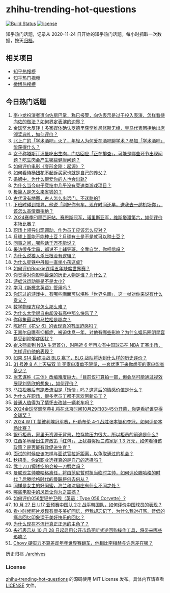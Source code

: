 # zhihu-trending-hot-questions

[![Build Status](https://github.com/justjavac/zhihu-trending-hot-questions/workflows/ci/badge.svg?branch=master)](https://github.com/justjavac/zhihu-trending-hot-questions/actions)
[![license](https://img.shields.io/github/license/justjavac/zhihu-trending-hot-questions)](https://github.com/justjavac/zhihu-trending-hot-questions/blob/master/LICENSE)

知乎热门话题，记录从 2020-11-24
日开始的知乎热门话题。每小时抓取一次数据，按天[归档](./archives)。

## 相关项目

- [知乎热搜榜](https://github.com/justjavac/zhihu-trending-top-search)
- [知乎热门视频](https://github.com/justjavac/zhihu-trending-hot-video)
- [微博热搜榜](https://github.com/justjavac/weibo-trending-hot-search)

## 今日热门话题

<!-- BEGIN -->
<!-- 最后更新时间 Tue Oct 29 2024 06:13:02 GMT+0800 (China Standard Time) -->

1. [李小龙扮演者遭向佐扇巴掌，称已报警，向佐表示是过于投入表演，怎样看待向佐的做法？如何界定表演的边界？](https://www.zhihu.com/question/2338550047)
1. [金球奖大反转！多家媒体确认罗德里获奖维尼修斯无缘，皇马代表团拒绝出席颁奖典礼，如何评价？](https://www.zhihu.com/question/2387166782)
1. [北上广的「学术酒吧」火了，年轻人为何爱在酒吧聊学术？参加「学术酒吧」能获得什么？](https://www.zhihu.com/question/666541481)
1. [女子称塔斯汀汉堡吃出生肉，门店回应「正在排查」，可能是哪些环节出现问题？吃生肉会产生哪些健康问题？](https://www.zhihu.com/question/2308615253)
1. [如何评价电影《变形金刚：起源》？](https://www.zhihu.com/question/667339584)
1. [如何看待杨妞花不起诉买家也就是自己的养父？](https://www.zhihu.com/question/828674555)
1. [婚姻中，为什么很爱你的人也会出轨?](https://www.zhihu.com/question/1065003606)
1. [为什么当今电子竞技中几乎没有竞速类游戏项目？](https://www.zhihu.com/question/271021493)
1. [极简人是怎么来省钱的？](https://www.zhihu.com/question/437238641)
1. [古代没有地图，古人怎么出远门，不迷路的?](https://www.zhihu.com/question/664740545)
1. [下班时碰到领导，他说「刚好你有车，现在时间还早，送我去一趟机场你」，该怎么高情商拒绝？](https://www.zhihu.com/question/1958734307)
1. [2024赛季F1墨西哥站，赛恩斯冠军，诺里斯亚军，维斯塔潘第六，如何评价本场比赛？](https://www.zhihu.com/question/2308093307)
1. [职场上领导出现调动，作为员工应该怎么应对？](https://www.zhihu.com/question/1108425427)
1. [月球上面能不能种土豆？月球有土是不是就可以种土豆？](https://www.zhihu.com/question/1624673540)
1. [同事之间，哪些话千万不能说？](https://www.zhihu.com/question/472183594)
1. [采访很多学霸，都说不上辅导班，全靠自学，你相信吗？](https://www.zhihu.com/question/652958729)
1. [为什么说狼人杀压根没有逻辑？](https://www.zhihu.com/question/657157009)
1. [为什么星铁中丹恒一直坐小孩这桌?](https://www.zhihu.com/question/2231044120)
1. [如何评价Rookie连续五年缺席世界赛？](https://www.zhihu.com/question/666109057)
1. [你觉得对你影响最深的历史人物是谁？为什么？](https://www.zhihu.com/question/1193001361)
1. [游蛙泳运动量是不是太小?](https://www.zhihu.com/question/459259739)
1. [学习《新概念英语》管用吗？](https://www.zhihu.com/question/321632002)
1. [你玩过的游戏中，有哪些画面可以堪称「世界名画」，这一帧对你来说有什么意义？](https://www.zhihu.com/question/2346441723)
1. [数学物理方程怎么那么难？](https://www.zhihu.com/question/312751640)
1. [为什么大学很自由却没有高中那么快乐了？](https://www.zhihu.com/question/627742880)
1. [你印象最深的马拉松是哪次？](https://www.zhihu.com/question/1052285838)
1. [陈好在《花少 6》的表现真的有压迫感吗？](https://www.zhihu.com/question/666280461)
1. [王嘉尔自曝有抑郁症，被迫休息一年，对他有哪些影响？为什么娱乐圈明星容易受到抑郁症困扰？](https://www.zhihu.com/question/1900118047)
1. [崔永熙拿到 NBA 生涯首分，时隔近 6 年再次有中国球员在 NBA 正赛出场，怎样评价他的表现？](https://www.zhihu.com/question/2311047736)
1. [如果 S14 最终决战 BLG 赢了，BLG 战队将达到什么样的历史评价？](https://www.zhihu.com/question/2283514557)
1. [31 号晚 8 点上天猫双 11 买家电凑单不限量，一套优惠下来你想买的家电能省多少？](https://www.zhihu.com/question/2269155409)
1. [张艺谋称《三体》改编难度巨大，「目前仅打算拍一部，但会尽可能通过视效展现刘慈欣的想象」，如何评价？](https://www.zhihu.com/question/1634910547)
1. [马拉松赛后有跑者流泪是「矫情」吗？这背后的情感价值是什么？](https://www.zhihu.com/question/891927144)
1. [为什么在职场，很多老员工都不喜欢带新员工？](https://www.zhihu.com/question/1763435966)
1. [普通人值得为了情怀去改装一辆老车吗？](https://www.zhihu.com/question/2123834730)
1. [2024金球奖颁奖典礼将在北京时间10月29日03:45分开幕，你更看好谁夺得金球奖？](https://www.zhihu.com/question/2313894472)
1. [2024 WTT 蒙彼利埃冠军赛，F-勒布伦 4-1 战胜张本智和夺冠，如何评价本场比赛？](https://www.zhihu.com/question/2273032607)
1. [银行柜员，家里无资源无背景，拉存款压力很大，所以柜员的前途是什么?](https://www.zhihu.com/question/660299116)
1. [江西多地给出生育政策「红包」，上犹县奖励三孩家庭 1.3 万元，如何看待该政策？是否能有效促进生育？](https://www.zhihu.com/question/2313150619)
1. [面试的时候应该怎样与面试官拉近距离，以争取通过的机会？](https://www.zhihu.com/question/668857137)
1. [秋招季，你的职业选择真的是自己的选择吗？](https://www.zhihu.com/question/2173752189)
1. [武士刀刀镡镂空的会被一刀劈烂吗？](https://www.zhihu.com/question/660452162)
1. [曼联现主帅滕哈格离任，将由范尼暂时担当临时主帅，如何评论滕哈格的时代？后滕哈格时代的曼联将何去何从？](https://www.zhihu.com/question/2376696049)
1. [同样是女主的好闺蜜，海兰和沈眉庄有什么不同之处？](https://www.zhihu.com/question/853321546)
1. [哪些电影中的风景让你为之震撼？](https://www.zhihu.com/question/806845445)
1. [如何评价056型轻护卫舰（英语：Type 056 Corvette）?](https://www.zhihu.com/question/649774571)
1. [10 月 27 日 U17 亚预赛中国队 2∶2 战平韩国队，如何评价中国球员的表现？](https://www.zhihu.com/question/2270878402)
1. [看小时候照片发现有很多美好回忆，但我却忘记了，为什么我对打骂、贬低的痛苦回忆印象深于美好快乐的回忆？](https://www.zhihu.com/question/1693785554)
1. [为什么现在不流行真正正派的主角了？](https://www.zhihu.com/question/778616913)
1. [央行表示从 10 月 28 日起启用公开市场买断式逆回购操作工具，将带来哪些影响？](https://www.zhihu.com/question/2315440923)
1. [Chovy 硬实力不算差却年年世界赛翻车，他相比李相赫与许秀差在哪？](https://www.zhihu.com/question/2282863666)

<!-- END -->

历史归档 [./archives](./archives)

### License

[zhihu-trending-hot-questions](https://github.com/justjavac/zhihu-trending-hot-questions)
的源码使用 MIT License 发布。具体内容请查看 [LICENSE](./LICENSE) 文件。
